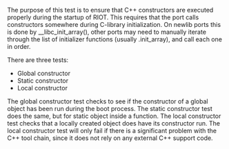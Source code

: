 The purpose of this test is to ensure that C++ constructors are executed
properly during the startup of RIOT. This requires that the port calls
constructors somewhere during C-library initialization. On newlib ports this is
done by __libc_init_array(), other ports may need to manually iterate through
the list of initializer functions (usually .init_array), and call each one in
order.

There are three tests:
 - Global constructor
 - Static constructor
 - Local constructor

The global constructor test checks to see if the constructor of a global object
has been run during the boot process. The static constructor test does the
same, but for static object inside a function. The local constructor test checks
that a locally created object does have its constructor run.
The local constructor test will only fail if there is a significant problem with
the C++ tool chain, since it does not rely on any external C++ support code.

